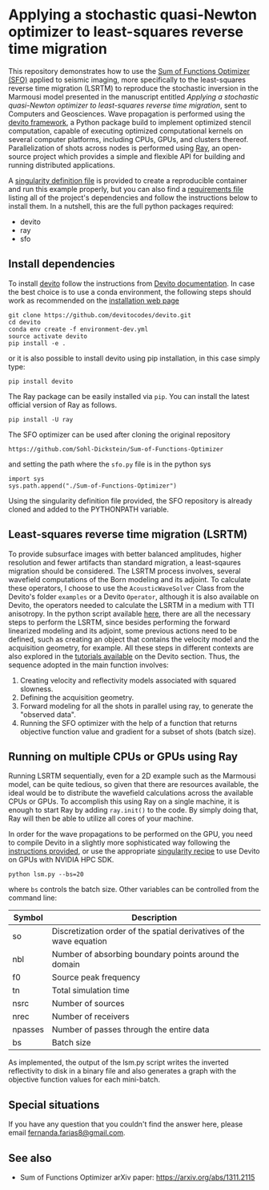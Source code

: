 # Applying a stochastic quasi-Newton optimizer to least-squares reverse time migration

 
This repository demonstrates how to use the [Sum of Functions Optimizer (SFO)](https://github.com/Sohl-Dickstein/Sum-of-Functions-Optimizer) applied to seismic imaging, more specifically to the least-squares reverse time migration (LSRTM) to reproduce the stochastic inversion in the Marmousi model presented in the manuscript entitled _Applying a stochastic quasi-Newton optimizer to least-squares reverse time migration_, sent to Computers and Geosciences. Wave propagation is performed using the [devito framework](https://www.devitoproject.org/), a Python package build to implement optimized stencil computation, capable of executing optimized computational kernels on several computer platforms, including CPUs, GPUs, and clusters thereof. Parallelization of shots across nodes is performed using [Ray](https://docs.ray.io/en/latest/), an open-source project which provides a simple and flexible API for building and running distributed applications. 


A [singularity definition file](https://github.com/fffarias/sfo-manuscript/blob/main/Dockerfile/Singularity.def) is provided to create a reproducible container and run this example properly, but you can also find a [requirements file](https://github.com/fffarias/sfo-manuscript/blob/main/requirements.txt) listing all of the project's dependencies and follow the instructions below to install them. In a nutshell, this are the full python packages required:

+ devito
+ ray
+ sfo

## Install dependencies  

To install [devito](https://www.devitoproject.org/) follow the instructions from [Devito documentation](https://www.devitoproject.org/devito/download.html). In case the best choice is to use a conda environment, the following steps should work as recommended on the [installation web page](https://www.devitoproject.org/devito/download.html#conda-environment) 
```
git clone https://github.com/devitocodes/devito.git
cd devito
conda env create -f environment-dev.yml
source activate devito
pip install -e .
```  

or it is also possible to install devito using pip installation, in this case simply type:
```
pip install devito
```  

The Ray package can be easily installed via `pip`. You can install the latest official version of Ray as follows.
```
pip install -U ray

```

The SFO optimizer can be used after cloning the original repository

```
https://github.com/Sohl-Dickstein/Sum-of-Functions-Optimizer
```
and setting the path where the ```sfo.py``` file is in the python sys
```
import sys
sys.path.append("./Sum-of-Functions-Optimizer")

```

Using the singularity definition file provided, the SFO repository is already cloned and added to the PYTHONPATH variable.

## Least-squares reverse time migration (LSRTM)

To provide subsurface images with better balanced amplitudes, higher resolution and fewer artifacts than standard migration, a least-sqaures migration should be considered. The LSRTM process involves, several wavefield computations of the Born modeling and its adjoint. To calculate these operators, I choose to use the `AcousticWaveSolver` Class from the Devito's folder `examples` or a Devito `Operator`, although it is also available on Devito, the operators needed to calculate the LSRTM in a medium with TTI anisotropy. In the python script available [here](https://github.com/fffarias/sfo-manuscript/blob/main/lsm.py), there are all the necessary steps to perform the LSRTM, since besides performing the forward linearized modeling and its adjoint, some previous actions need to be defined, such as creating an object that contains the velocity model and the acquisition geometry, for example. All these steps in different contexts are also explored in the [tutorials available](https://github.com/devitocodes/devito/tree/master/examples/seismic/tutorials) on the Devito section. Thus, the sequence adopted in the main function involves:

1. Creating velocity and reflectivity models associated with squared slowness. 
2. Defining the acquisition geometry.
3. Forward modeling for all the shots in parallel using ray, to generate the "observed data".
4. Running the SFO optimizer with the help of a function that returns objective function value and gradient for a subset of shots (batch size).



## Running on multiple CPUs or GPUs using Ray

Running LSRTM sequentially, even for a 2D example such as the Marmousi model, can be quite tedious, so given that there are resources available, the ideal would be to distribute the wavefield calculations across the available CPUs or GPUs. To accomplish this using Ray on a single machine, it is enough to start Ray by adding ```ray.init()``` to the code. By simply doing that, Ray will then be able to utilize all cores of your machine.

In order for the wave propagations to be performed on the GPU, you need to compile Devito in a slightly more sophisticated way following the [instructions provided](https://github.com/devitocodes/devito/wiki/Using-Devito-on-GPUs-with-NVIDIA-HPC-SDK), or use the appropriate [singularity recipe](https://github.com/fffarias/sfo-manuscript/blob/main/Dockerfile/Singularity_nvidia.def) to use Devito on GPUs with NVIDIA HPC SDK.

```
python lsm.py --bs=20
```

where ```bs``` controls the batch size. Other variables can be controlled from the command line:



| Symbol  | Description  |  
|---|---|
| so  | Discretization order of the spatial derivatives of the wave equation  |
| nbl  | Number of absorbing boundary points around the domain   |
| f0  | Source peak frequency   |
| tn  | Total simulation time   |
| nsrc  | Number of sources   |
| nrec  | Number of receivers    |
| npasses  | Number of passes through the entire data   |
| bs  | Batch size    |


As implemented, the output of the lsm.py script writes the inverted reflectivity to disk in a binary file and also generates a graph with the objective function values for each mini-batch.

## Special situations

If you have any question that you couldn't find the answer here, please email fernanda.farias8@gmail.com.

See also
------
 * Sum of Functions Optimizer arXiv paper: https://arxiv.org/abs/1311.2115
